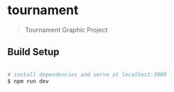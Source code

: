 # tournament

> Tournament Graphic Project

## Build Setup

```bash

# install dependencies and serve at localhost:3000
$ npm run dev


```


